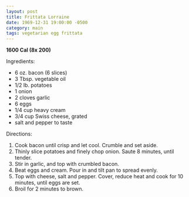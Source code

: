 ```yaml
---
layout: post
title: Frittata Lorraine
date: 1969-12-31 19:00:00 -0500
category: main
tags: vegetarian egg frittata
---
```

<b>1600 Cal (8x 200)</b>
<p>Ingredients:</p><ul>
<li>6 oz.	bacon (6 slices)</li>
<li>3 Tbsp.	vegetable oil</li>
<li>1/2 lb.	potatoes</li>
<li>1	onion</li>
<li>2 cloves	garlic</li>
<li>6 	eggs</li>
<li>1/4 cup	heavy cream</li>
<li>3/4 cup	Swiss cheese, grated</li>
<li>	salt and pepper to taste</li>
</ul>
<p>Directions:</p>
<ol>
<li>Cook bacon until crisp and let cool.  Crumble and set aside.</li>
<li>Thinly slice potatoes and finely chop onion.  Saute 8 minutes, until tender.</li>
<li>Stir in garlic, and top with crumbled bacon.</li>
<li>Beat eggs and cream.  Pour in and tilt pan to spread evenly.</li>
<li>Top with cheese, salt and pepper.  Cover, reduce heat and cook for 10 minutes, until eggs are set.</li>
<li>Broil for 2 minutes to brown.</li>
</ol>
